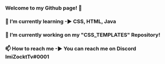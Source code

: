 ### Welcome to my Github page! 👋

### 🌱 I’m currently learning -► CSS, HTML, Java
### 🔭 I’m currently working on my "CSS_TEMPLATES" Repository! 
### 📫 How to reach me -► You can reach me on Discord ImiZocktTv#0001
